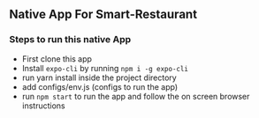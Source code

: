 ## Native App For Smart-Restaurant

### Steps to run this native App

- First clone this app
- Install `expo-cli` by running `npm i -g expo-cli`
- run yarn install inside the project directory
- add configs/env.js (configs to run the app)
- run `npm start` to run the app and follow the on screen browser instructions
